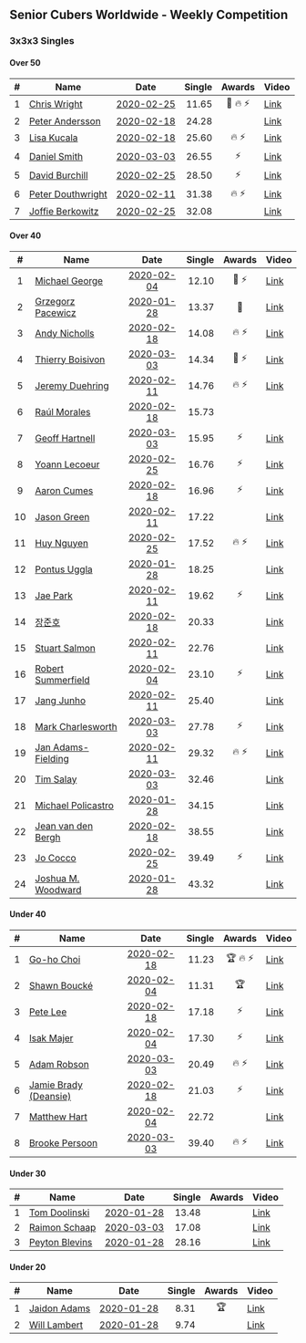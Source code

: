 ## Senior Cubers Worldwide - Weekly Competition
### 3x3x3 Singles

#### Over 50

| # | Name | Date | Single | Awards | Video |
| :--: | -- | :--: | --: | :--: | -- |
| 1 | [Chris Wright](../persons/chris_wright.md) | [2020-02-25](2020-02-25.md) | 11.65 | 🥇 🔥 ⚡ | [Link](https://www.facebook.com/events/196320811461109/permalink/198268351266355/) |
| 2 | [Peter Andersson](../persons/peter_andersson.md) | [2020-02-18](2020-02-18.md) | 24.28 |  | [Link](https://www.facebook.com/events/2558750947697073/permalink/2563790660526435/) |
| 3 | [Lisa Kucala](../persons/lisa_kucala.md) | [2020-02-18](2020-02-18.md) | 25.60 | 🔥 ⚡ | [Link](https://www.facebook.com/events/2558750947697073/permalink/2561750364063798/) |
| 4 | [Daniel Smith](../persons/daniel_smith.md) | [2020-03-03](2020-03-03.md) | 26.55 | ⚡ | [Link](https://www.facebook.com/events/241721610185997/permalink/245814266443398/) |
| 5 | [David Burchill](../persons/david_burchill.md) | [2020-02-25](2020-02-25.md) | 28.50 | ⚡ | [Link](https://www.facebook.com/events/196320811461109/permalink/200026074423916/) |
| 6 | [Peter Douthwright](../persons/peter_douthwright.md) | [2020-02-11](2020-02-11.md) | 31.38 | 🔥 ⚡ | [Link](https://www.facebook.com/groups/1604105099735401/permalink/2143098975836008/) |
| 7 | [Joffie Berkowitz](../persons/joffie_berkowitz.md) | [2020-02-25](2020-02-25.md) | 32.08 |  | [Link](https://www.facebook.com/events/196320811461109/permalink/199774551115735/) |

#### Over 40

| # | Name | Date | Single | Awards | Video |
| :--: | -- | :--: | --: | :--: | -- |
| 1 | [Michael George](../persons/michael_george.md) | [2020-02-04](2020-02-04.md) | 12.10 | 🥇 ⚡ | [Link](https://www.facebook.com/michael.george.545/videos/10212925298047536/) |
| 2 | [Grzegorz Pacewicz](../persons/grzegorz_pacewicz.md) | [2020-01-28](2020-01-28.md) | 13.37 | 🥈 | [Link](https://www.facebook.com/grzegorz.pacewicz/videos/2843577535688602/) |
| 3 | [Andy Nicholls](../persons/andy_nicholls.md) | [2020-02-18](2020-02-18.md) | 14.08 | 🔥 ⚡ | [Link](https://www.facebook.com/events/2558750947697073/permalink/2559165057655662/) |
| 4 | [Thierry Boisivon](../persons/thierry_boisivon.md) | [2020-03-03](2020-03-03.md) | 14.34 | 🥉 ⚡ | [Link](https://www.facebook.com/events/241721610185997/permalink/243308193360672/) |
| 5 | [Jeremy Duehring](../persons/jeremy_duehring.md) | [2020-02-11](2020-02-11.md) | 14.76 | 🔥 ⚡ | [Link](https://www.facebook.com/events/616423959107229/permalink/618639688885656/) |
| 6 | [Raúl Morales](../persons/raul_morales.md) | [2020-02-18](2020-02-18.md) | 15.73 |  | |
| 7 | [Geoff Hartnell](../persons/geoff_hartnell.md) | [2020-03-03](2020-03-03.md) | 15.95 | ⚡ | [Link](https://www.facebook.com/events/241721610185997/permalink/242568600101298/) |
| 8 | [Yoann Lecoeur](../persons/yoann_lecoeur.md) | [2020-02-25](2020-02-25.md) | 16.76 | ⚡ | [Link](https://www.facebook.com/events/196320811461109/permalink/198828911210299/) |
| 9 | [Aaron Cumes](../persons/aaron_cumes.md) | [2020-02-18](2020-02-18.md) | 16.96 | ⚡ | [Link](https://www.facebook.com/events/2558750947697073/permalink/2562158194023015/) |
| 10 | [Jason Green](../persons/jason_green.md) | [2020-02-11](2020-02-11.md) | 17.22 |  | [Link](https://www.facebook.com/events/616423959107229/permalink/621424961940462/) |
| 11 | [Huy Nguyen](../persons/huy_nguyen.md) | [2020-02-25](2020-02-25.md) | 17.52 | 🔥 ⚡ | [Link](https://www.facebook.com/events/196320811461109/permalink/196924671400723/) |
| 12 | [Pontus Uggla](../persons/pontus_uggla.md) | [2020-01-28](2020-01-28.md) | 18.25 |  | [Link](https://www.facebook.com/pontusuggla/videos/10156642116836576/) |
| 13 | [Jae Park](../persons/jae_park.md) | [2020-02-11](2020-02-11.md) | 19.62 | ⚡ | [Link](https://www.facebook.com/events/616423959107229/permalink/616661212416837/) |
| 14 | [장준호](../persons/장준호.md) | [2020-02-18](2020-02-18.md) | 20.33 |  | [Link](https://www.facebook.com/events/2558750947697073/permalink/2563702233868611/) |
| 15 | [Stuart Salmon](../persons/stuart_salmon.md) | [2020-02-11](2020-02-11.md) | 22.76 |  | [Link](https://www.facebook.com/events/616423959107229/permalink/621286958620929/) |
| 16 | [Robert Summerfield](../persons/robert_summerfield.md) | [2020-02-04](2020-02-04.md) | 23.10 | ⚡ | [Link](https://www.facebook.com/rob.summerfield.33/videos/10157696250581071/) |
| 17 | [Jang Junho](../persons/jang_junho.md) | [2020-02-11](2020-02-11.md) | 25.40 |  | [Link](https://www.facebook.com/events/616423959107229/permalink/618758058873819/) |
| 18 | [Mark Charlesworth](../persons/mark_charlesworth.md) | [2020-03-03](2020-03-03.md) | 27.78 | ⚡ | [Link](https://www.facebook.com/events/241721610185997/permalink/245500929808065/) |
| 19 | [Jan Adams-Fielding](../persons/jan_adams-fielding.md) | [2020-02-11](2020-02-11.md) | 29.32 | 🔥 ⚡ | [Link](https://www.facebook.com/events/616423959107229/permalink/620581805358111/) |
| 20 | [Tim Salay](../persons/tim_salay.md) | [2020-03-03](2020-03-03.md) | 32.46 |  | [Link](https://www.facebook.com/events/241721610185997/permalink/242622543429237/) |
| 21 | [Michael Policastro](../persons/michael_policastro.md) | [2020-01-28](2020-01-28.md) | 34.15 |  | [Link](https://www.facebook.com/100008831955388/videos/2261201300850913/) |
| 22 | [Jean van den Bergh](../persons/jean_van_den_bergh.md) | [2020-02-18](2020-02-18.md) | 38.55 |  | [Link](https://www.facebook.com/events/2558750947697073/permalink/2564174693821365/) |
| 23 | [Jo Cocco](../persons/jo_cocco.md) | [2020-02-25](2020-02-25.md) | 39.49 | ⚡ | [Link](https://www.facebook.com/events/196320811461109/permalink/198113274615196/) |
| 24 | [Joshua M. Woodward](../persons/joshua_m._woodward.md) | [2020-01-28](2020-01-28.md) | 43.32 |  | [Link](https://www.facebook.com/joshua.m.woodward.9/videos/10157583486955342/) |

#### Under 40

| # | Name | Date | Single | Awards | Video |
| :--: | -- | :--: | --: | :--: | -- |
| 1 | [Go-ho Choi](../persons/go-ho_choi.md) | [2020-02-18](2020-02-18.md) | 11.23 | 🏆 🔥 ⚡ | [Link](https://www.facebook.com/events/1618332754973681/permalink/1618631721610451/) |
| 2 | [Shawn Boucké](../persons/shawn_boucke.md) | [2020-02-04](2020-02-04.md) | 11.31 | 🏆 | [Link](https://www.facebook.com/ShawnBoucke/videos/3054435071234922/) |
| 3 | [Pete Lee](../persons/pete_lee.md) | [2020-02-18](2020-02-18.md) | 17.18 | ⚡ | [Link](https://www.facebook.com/events/2558750947697073/permalink/2562474693991365/) |
| 4 | [Isak Majer](../persons/isak_majer.md) | [2020-02-04](2020-02-04.md) | 17.30 | ⚡ | [Link](https://www.facebook.com/groups/1604105099735401/permalink/2137726009706638/) |
| 5 | [Adam Robson](../persons/adam_robson.md) | [2020-03-03](2020-03-03.md) | 20.49 | 🔥 ⚡ | [Link](https://www.facebook.com/events/241721610185997/permalink/244428349915323/) |
| 6 | [Jamie Brady (Deansie)](../persons/jamie_brady.md) | [2020-02-18](2020-02-18.md) | 21.03 | ⚡ | [Link](https://www.facebook.com/events/2558750947697073/permalink/2564590157113152/) |
| 7 | [Matthew Hart](../persons/matthew_hart.md) | [2020-02-04](2020-02-04.md) | 22.72 |  | [Link](https://www.facebook.com/bazosoft/videos/10221648844229649/) |
| 8 | [Brooke Persoon](../persons/brooke_persoon.md) | [2020-03-03](2020-03-03.md) | 39.40 | 🔥 ⚡ | [Link](https://www.facebook.com/events/241721610185997/permalink/245749193116572/) |

#### Under 30

| # | Name | Date | Single | Awards | Video |
| :--: | -- | :--: | --: | :--: | -- |
| 1 | [Tom Doolinski](../persons/tom_doolinski.md) | [2020-01-28](2020-01-28.md) | 13.48 |  | [Link](https://www.facebook.com/tom.dooley.35175/videos/1479385075550710/) |
| 2 | [‎Raimon Schaap](../persons/raimon_schaap.md) | [2020-03-03](2020-03-03.md) | 17.08 |  | [Link](https://www.facebook.com/events/241721610185997/permalink/243001870057971/) |
| 3 | [Peyton Blevins](../persons/peyton_blevins.md) | [2020-01-28](2020-01-28.md) | 28.16 |  | [Link](https://www.facebook.com/TheNewProcess/videos/3093917170665620/) |

#### Under 20

| # | Name | Date | Single | Awards | Video |
| :--: | -- | :--: | --: | :--: | -- |
| 1 | [Jaidon Adams](../persons/jaidon_adams.md) | [2020-01-28](2020-01-28.md) | 8.31 | 🏆 | [Link](https://www.facebook.com/jaidon.adams.1/videos/2562434104083122/) |
| 2 | [Will Lambert](../persons/will_lambert.md) | [2020-01-28](2020-01-28.md) | 9.74 |  | [Link](https://www.facebook.com/Willislwynlambert/videos/10221470476215884/) |


<!-- Global site tag (gtag.js) - Google Analytics -->
<script async src="https://www.googletagmanager.com/gtag/js?id=UA-86348435-3"></script>
<script>window.dataLayer = window.dataLayer || []; function gtag() {dataLayer.push(arguments);} gtag('js', new Date()); gtag('config', 'UA-86348435-3');</script>
